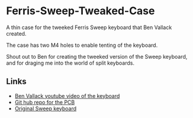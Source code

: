 # Ferris-Sweep-Tweaked-Case

A thin case for the tweeked Ferris Sweep keyboard that Ben Vallack created. 

The case has two M4 holes to enable tenting of the keyboard.

Shout out to Ben for creating the tweeked version of the Sweep keyboard, and for draging me into the world of split keyboards.

## Links

- [Ben Vallack youtube video of the keyboard](https://www.youtube.com/watch?v=JqpBKuEVinw)
- [Git hub repo for the PCB](https://github.com/benvallack/Ferris-Sweep-Tweaked)
- [Original Sweep keyboard](https://github.com/davidphilipbarr/Sweep)
